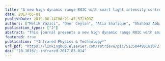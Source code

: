 ```yaml
---
title: "A new high dynamic range ROIC with smart light intensity control unit"
date: 2017-05-01
publishDate: 2019-08-14T08:21:45.572309Z
authors: ["Melik Yazici", "Omer Ceylan", "Atia Shafique", "Shahbaz Abbasi", "Arman Galioglu", "Yasar Gurbuz"]
publication_types: ["2"]
abstract: "This journal presents a new high dynamic range ROIC with smart pixel which consists of two pre-amplifiers that are controlled by a circuit inside the pixel. Each pixel automatically decides which pre-amplifier is used according to the incoming illumination level. Instead of using single pre-amplifier, two input pre-amplifiers, which are optimized for different signal levels, are placed inside each pixel. The smart circuit mechanism, which decides the best input circuit according to the incoming light level, is also designed for each pixel. In short, an individual pixel has the ability to select the best input amplifier circuit that performs the best/highest SNR for the incoming signal level. A 32 × 32 ROIC prototype chip is designed to demonstrate the concept in 0.18 m CMOS technology. The prototype is optimized for NIR and SWIR bands. Instead of a detector, process variation optimized current sources are placed inside the ROIC. The chip achieves minimum 8.6  input referred noise and 98.9 dB dynamic range. It has the highest dynamic range in the literature in terms of analog ROICs for SWIR band. It is operating in room temperature and power consumption is 2.8 W per pixel."
featured: true
publication: "*Infrared Physics & Technology*"
url_pdf: "https://linkinghub.elsevier.com/retrieve/pii/S1350449516307277"
doi: "10.1016/j.infrared.2017.03.014"
---
```



